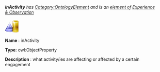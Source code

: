 ___inActivity__ 
 has
 [Category:OntologyElement](../../Category/OntologyElement "Category:OntologyElement") 
 and is an
 [element of](../../Property/ElementOf "Property:ElementOf") 
[Experience & Observation](../../Submissions/Experience_&_Observation "Submissions:Experience & Observation")_




  





[![ObjectProperty](../public/images/thumb/c/c3/ObjectProperty.gif/45px-ObjectProperty.gif)](../../Image/ObjectProperty.gif "ObjectProperty")


__Name__ 
 : inActivity
 



__Type:__ 
 owl:ObjectProperty
 



__Description__ 
 : what activity/ies are affecting or affected by a certain engagement